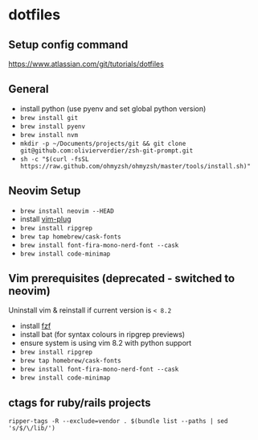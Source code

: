 # dotfiles

## Setup config command

https://www.atlassian.com/git/tutorials/dotfiles


## General

- install python (use pyenv and set global python version)
- `brew install git`
- `brew install pyenv`
- `brew install nvm`
- `mkdir -p ~/Documents/projects/git && git clone git@github.com:olivierverdier/zsh-git-prompt.git`
- `sh -c "$(curl -fsSL https://raw.github.com/ohmyzsh/ohmyzsh/master/tools/install.sh)"`


## Neovim Setup

- `brew install neovim --HEAD`
- install [vim-plug](https://github.com/junegunn/vim-plug#neovim)
- `brew install ripgrep`
- `brew tap homebrew/cask-fonts`
- `brew install font-fira-mono-nerd-font --cask`
- `brew install code-minimap`


## Vim prerequisites (deprecated - switched to neovim)

Uninstall vim & reinstall if current version is `< 8.2`

- install [fzf](https://github.com/junegunn/fzf)
- install bat (for syntax colours in ripgrep previews)
- ensure system is using vim 8.2 with python support
- `brew install ripgrep`
- `brew tap homebrew/cask-fonts`
- `brew install font-fira-mono-nerd-font --cask`
- `brew install code-minimap`

## ctags for ruby/rails projects

`ripper-tags -R --exclude=vendor . $(bundle list --paths | sed 's/$/\/lib/')`

